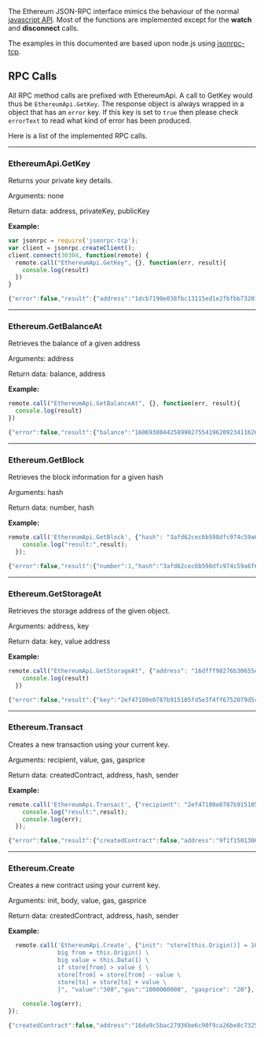 The Ethereum JSON-RPC interface mimics the behaviour of the normal [javascript API](https://github.com/ethereum/go-ethereum/wiki/PoC-5-JavaScript-API). Most of the functions are implemented except for the **watch** and **disconnect** calls.



The examples in this documented are based upon node.js using [jsonrpc-tcp](https://www.npmjs.org/package/jsonrpc-tcp).

## RPC Calls

All RPC method calls are prefixed with EthereumApi. A call to GetKey would thus be `EthereumApi.GetKey`. The response object is always wrapped in a object that has an `error` key. If this key is set to `true` then please check `errorText` to read what kind of error has been produced.

Here is a list of the implemented RPC calls.

***
### EthereumApi.GetKey
Returns your private key details.

Arguments: none

Return data: address, privateKey, publicKey

**Example:**
```javascript
var jsonrpc = require('jsonrpc-tcp');
var client = jsonrpc.createClient();
client.connect(30304, function(remote) {
  remote.call("EthereumApi.GetKey", {}, function(err, result){
    console.log(result)
  })
}
```
```javascript
{"error":false,"result":{"address":"1dcb7190e038fbc13115ed1e2fbfbb732019ca4f","privateKey":"291b61e7aa4ac6cb7aab103be840c79961215744","publicKey":"041538a1ee93bf64f5dc4f6d1111d7ce0f025d4fd85a4268139272d88ffd3e3436394f6b106b34826f2e3ac024f319b393810c0042a219472f759e1103f4ac8d3"}}})
```

***

### Ethereum.GetBalanceAt

Retrieves the balance of a given address

Arguments: address

Return data: balance, address

**Example:**
```javascript
remote.call("EthereumApi.GetBalanceAt", {}, function(err, result){
  console.log(result)
})
```
```javascript
{"error":false,"result":{"balance":"1606938044258990275541962092341162602522202983782792835298976","address":"2ef47100e0787b915105fd5e3f4ff6752079d5cb"}}
```
***
### Ethereum.GetBlock
Retrieves the block information for a given hash

Arguments: hash

Return data: number, hash

**Example:**
```javascript
remote.call('EthereumApi.GetBlock', {"hash": "3afd62cec6b598dfc974c59a6f683671f9b8f60fe28ebb2f8a3cc942e2ed1d07"}, function(err, result) {
    console.log("result:",result);
  });
```
```javascript
{"error":false,"result":{"number":1,"hash":"3afd62cec6b598dfc974c59a6f683671f9b8f60fe28ebb2f8a3cc942e2ed1d07"}}
```
***
### Ethereum.GetStorageAt
Retrieves the storage address of the given object. 

Arguments: address, key

Return data: key, value address

**Example:**
```javascript
remote.call("EthereumApi.GetStorageAt", {"address": "16dfff98276b30655e825a09c9266a1ece888fde", "key":"2ef47100e0787b915105fd5e3f4ff6752079d5cb"}, function(err, result){
    console.log(result)
  })
```
```javascript
{"error":false,"result":{"key":"2ef47100e0787b915105fd5e3f4ff6752079d5cb","value":"100000000000000000000","address":"16dfff98276b30655e825a09c9266a1ece888fde"}}
```

***
### Ethereum.Transact
Creates a new transaction using your current key.

Arguments: recipient, value, gas, gasprice

Return data: createdContract, address, hash, sender

**Example:**
```javascript
remote.call('EthereumApi.Transact', {"recipient": "2ef47100e0787b915105fd5e3f4ff6752079d5cb", "value":"3","gas":"100", "gasprice": "200"}, function(err, result) {
    console.log("result:",result);
    console.log(err);
  });
```
```javascript
{"error":false,"result":{"createdContract":false,"address":"9f1f1501306a5821701056b9ff206a83a1aa7ddd","hash":"e9e694ee98fca14d0e89ddba9f1f1501306a5821701056b9ff206a83a1aa7ddd","sender":"2ef47100e0787b915105fd5e3f4ff6752079d5cb"}}
```
***
### Ethereum.Create
Creates a new contract using your current key.

Arguments: init, body, value, gas, gasprice

Return data: createdContract, address, hash, sender

**Example:**
```javascript
  remote.call('EthereumApi.Create', {"init": "store[this.Origin()] = 10^20", "body":"big to = this.Data(0) \
              big from = this.Origin() \
              big value = this.Data(1) \
              if store[from] > value { \
              store[from] = store[from] - value \
              store[to] = store[to] + value \
              }", "value":"300","gas":"1000000000", "gasprice": "20"}, function(err, result) {
   
    console.log(err);
});
```
```javascript
{"createdContract":false,"address":"16da9c5bac27936be6c90f9ca26be8c7325a854c","hash":"48c2b0086d3d6677412dc6ea16da9c5bac27936be6c90f9ca26be8c7325a854c","sender":"2ef47100e0787b915105fd5e3f4ff6752079d5cb"}}
```